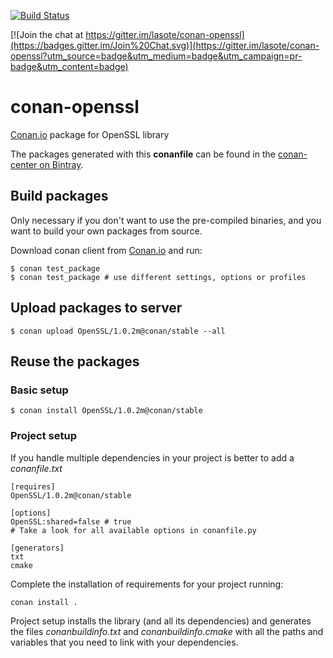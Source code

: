 [![Build Status](https://travis-ci.org/lasote/conan-openssl.svg?branch=master)](https://travis-ci.org/lasote/conan-openssl)

[![Join the chat at https://gitter.im/lasote/conan-openssl](https://badges.gitter.im/Join%20Chat.svg)](https://gitter.im/lasote/conan-openssl?utm_source=badge&utm_medium=badge&utm_campaign=pr-badge&utm_content=badge)



# conan-openssl

[Conan.io](https://conan.io) package for OpenSSL library

The packages generated with this **conanfile** can be found in the [conan-center on Bintray](https://bintray.com/conan/conan-center).

## Build packages

Only necessary if you don't want to use the pre-compiled binaries, and you want to build your own packages from source.

Download conan client from [Conan.io](https://conan.io) and run:

    $ conan test_package
    $ conan test_package # use different settings, options or profiles 
    
## Upload packages to server

    $ conan upload OpenSSL/1.0.2m@conan/stable --all
    
## Reuse the packages

### Basic setup

    $ conan install OpenSSL/1.0.2m@conan/stable
    
### Project setup

If you handle multiple dependencies in your project is better to add a *conanfile.txt*
    
    [requires]
    OpenSSL/1.0.2m@conan/stable

    [options]
    OpenSSL:shared=false # true
    # Take a look for all available options in conanfile.py
    
    [generators]
    txt
    cmake

Complete the installation of requirements for your project running:

    conan install .

Project setup installs the library (and all its dependencies) and generates the files *conanbuildinfo.txt* and *conanbuildinfo.cmake* with all the paths and variables that you need to link with your dependencies.
